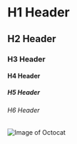 # H1 Header
## H2 Header
### H3 Header
#### H4 Header
##### H5 Header
###### H6 Header
![Image of Octocat](https://avatars.githubusercontent.com/u/583231?v=4)

